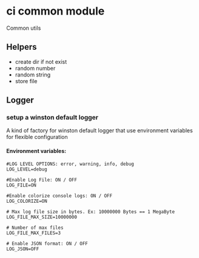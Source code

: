 # ci common module
Common utils

## Helpers
- create dir if not exist
- random number
- random string
- store file

## Logger

### setup a winston default logger
A kind of factory for winston default logger that use environment variables for flexible configuration

#### Environment variables:
```$xslt
#LOG LEVEL OPTIONS: error, warning, info, debug
LOG_LEVEL=debug

#Enable Log File: ON / OFF
LOG_FILE=ON

#Enable colorize console logs: ON / OFF
LOG_COLORIZE=ON

# Max log file size in bytes. Ex: 10000000 Bytes == 1 MegaByte
LOG_FILE_MAX_SIZE=10000000

# Number of max files
LOG_FILE_MAX_FILES=3

# Enable JSON format: ON / OFF
LOG_JSON=OFF
```
